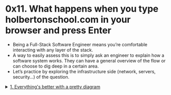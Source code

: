 # 0x11. What happens when you type holbertonschool.com in your browser and press Enter 

- Being a Full-Stack Software Engineer means you’re comfortable interacting with any layer of the stack.
- A way to easily assess this is to simply ask an engineer to explain how a software system works. They can have a general overview of the flow or can choose to dig deep in a certain area.
- Let’s practice by exploring the infrastructure side (network, servers, security…) of the question.



<details>
<summary><a href="./1-what_happen_when_diagram">1. Everything's better with a pretty diagram</a></summary><br>

<a href='https://postimages.org/' target='_blank'><img src='https://i.postimg.cc/52jxys2W/image.png' border='0' alt='image'/></a>

<img src="https://i.imgur.com/i9ivkdo.png" />
<img src="https://i.imgur.com/R8R3sqC.png" />

</details>
